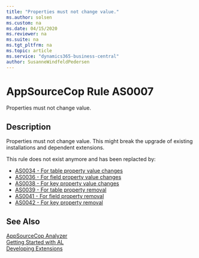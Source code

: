 ```yaml
---
title: "Properties must not change value."
ms.author: solsen
ms.custom: na
ms.date: 04/15/2020
ms.reviewer: na
ms.suite: na
ms.tgt_pltfrm: na
ms.topic: article
ms.service: "dynamics365-business-central"
author: SusanneWindfeldPedersen
---
```

[//]: # (START>DO_NOT_EDIT)
[//]: # (IMPORTANT:Do not edit any of the content between here and the END>DO_NOT_EDIT.)
[//]: # (Any modifications should be made in the .xml files in the ModernDev repo.)
# AppSourceCop Rule AS0007
Properties must not change value.  

## Description
Properties must not change value. This might break the upgrade of existing installations and dependent extensions.

[//]: # (IMPORTANT: END>DO_NOT_EDIT)

This rule does not exist anymore and has been replacted by:
- [AS0034 - For table property value changes](appsourcecop-as0034-destructivetablepropertychangenotallowed.md)
- [AS0036 - For field property value changes](appsourcecop-as0036-destructivetablefieldpropertychangenotallowed.md)
- [AS0038 - For key property value changes](appsourcecop-as0038-destructivekeypropertychangenotallowed.md)
- [AS0039 - For table property removal](appsourcecop-as0039-destructivetablepropertyremovenotallowed.md)
- [AS0041 - For field property removal](appsourcecop-as0041-destructivetablefieldpropertyremovenotallowed.md)
- [AS0042 - For key property removal](appsourcecop-as0042-destructivekeypropertyremovenotallowed.md)

## See Also  
[AppSourceCop Analyzer](appsourcecop.md)  
[Getting Started with AL](../devenv-get-started.md)  
[Developing Extensions](../devenv-dev-overview.md)  